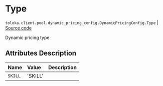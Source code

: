 # Type
`toloka.client.pool.dynamic_pricing_config.DynamicPricingConfig.Type` | [Source code](https://github.com/Toloka/toloka-kit/blob/v1.0.2/src/client/pool/dynamic_pricing_config.py#L20)

Dynamic pricing type

## Attributes Description

| Name | Value | Description |
| :------| :-----------| :----------| 
`SKILL`|'SKILL'|
